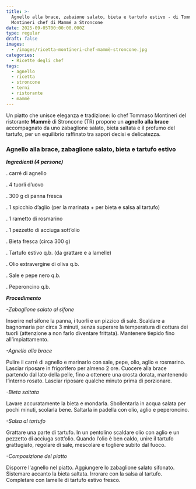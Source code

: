 ```yaml
---
title: >-
  Agnello alla brace, zabaione salato, bieta e tartufo estivo - di Tommaso
  Montineri chef di Mammé a Stroncone
date: 2025-09-05T00:00:00.000Z
type: regular
draft: false
images:
  - /images/ricetta-montineri-chef-mammè-stroncone.jpg
categories:
  - Ricette degli chef
tags:
  - agnello
  - ricetta
  - stroncone
  - terni
  - ristorante
  - mammè
---
```


Un piatto che unisce eleganza e tradizione: lo chef Tommaso Montineri del ristorante **Mammè** di Stroncone (TR) propone un **agnello alla brace** accompagnato da uno zabaglione salato, bieta saltata e il profumo del tartufo, per un equilibrio raffinato tra sapori decisi e delicatezza.

### Agnello alla brace, zabaglione salato, bieta e tartufo estivo

***Ingredienti (4 persone)***

. carré di agnello

. 4 tuorli d’uovo

. 300 g di panna fresca

. 1 spicchio d’aglio (per la marinata + per bieta e salsa al tartufo)

. 1 rametto di rosmarino

. 1 pezzetto di acciuga sott’olio

. Bieta fresca (circa 300 g)

. Tartufo estivo q.b. (da grattare e a lamelle)

. Olio extravergine di oliva q.b.

. Sale e pepe nero q.b.

. Peperoncino q.b.

***Procedimento***

*-Zabaglione salato al sifone*

Inserire nel sifone la panna, i tuorli e un pizzico di sale. Scaldare a bagnomaria per circa 3 minuti, senza superare la temperatura di cottura dei tuorli (attenzione a non farlo diventare frittata). Mantenere tiepido fino all’impiattamento.

*-Agnello alla brace*

Pulire il carré di agnello e marinarlo con sale, pepe, olio, aglio e rosmarino. Lasciar riposare in frigorifero per almeno 2 ore. Cuocere alla brace partendo dal lato della pelle, fino a ottenere una crosta dorata, mantenendo l’interno rosato. Lasciar riposare qualche minuto prima di porzionare.

*-Bieta saltata*

Lavare accuratamente la bieta e mondarla. Sbollentarla in acqua salata per pochi minuti, scolarla bene. Saltarla in padella con olio, aglio e peperoncino.

*-Salsa al tartufo*

Grattare una parte di tartufo. In un pentolino scaldare olio con aglio e un pezzetto di acciuga sott’olio. Quando l’olio è ben caldo, unire il tartufo grattugiato, regolare di sale, mescolare e togliere subito dal fuoco.

*-Composizione del piatto*

Disporre l'agnello nel piatto. Aggiungere lo zabaglione salato sifonato. Sistemare accanto la bieta saltata. Irrorare con la salsa al tartufo. Completare con lamelle di tartufo estivo fresco.

